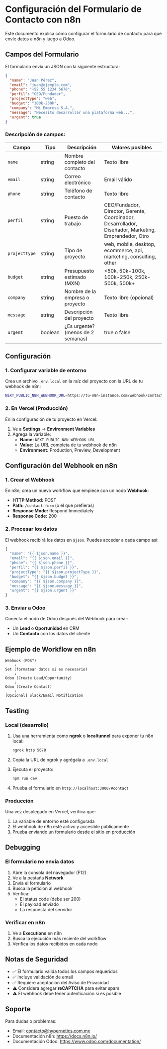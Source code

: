 # Configuración del Formulario de Contacto con n8n

Este documento explica cómo configurar el formulario de contacto para que envíe datos a n8n y luego a Odoo.

## Campos del Formulario

El formulario envía un JSON con la siguiente estructura:

```json
{
  "name": "Juan Pérez",
  "email": "juan@ejemplo.com",
  "phone": "+52 55 1234 5678",
  "perfil": "CEO/Fundador",
  "projectType": "web",
  "budget": "100k-250k",
  "company": "Mi Empresa S.A.",
  "message": "Necesito desarrollar una plataforma web...",
  "urgent": true
}
```

### Descripción de campos:

| Campo | Tipo | Descripción | Valores posibles |
|-------|------|-------------|------------------|
| `name` | string | Nombre completo del contacto | Texto libre |
| `email` | string | Correo electrónico | Email válido |
| `phone` | string | Teléfono de contacto | Texto libre |
| `perfil` | string | Puesto de trabajo | CEO/Fundador, Director, Gerente, Coordinador, Desarrollador, Diseñador, Marketing, Emprendedor, Otro |
| `projectType` | string | Tipo de proyecto | web, mobile, desktop, ecommerce, api, marketing, consulting, other |
| `budget` | string | Presupuesto estimado (MXN) | <50k, 50k-100k, 100k-250k, 250k-500k, 500k+ |
| `company` | string | Nombre de la empresa o proyecto | Texto libre (opcional) |
| `message` | string | Descripción del proyecto | Texto libre |
| `urgent` | boolean | ¿Es urgente? (menos de 2 semanas) | true o false |

## Configuración

### 1. Configurar variable de entorno

Crea un archivo `.env.local` en la raíz del proyecto con la URL de tu webhook de n8n:

```bash
NEXT_PUBLIC_N8N_WEBHOOK_URL=https://tu-n8n-instance.com/webhook/contact-form
```

### 2. En Vercel (Producción)

En la configuración de tu proyecto en Vercel:

1. Ve a **Settings** → **Environment Variables**
2. Agrega la variable:
   - **Name:** `NEXT_PUBLIC_N8N_WEBHOOK_URL`
   - **Value:** La URL completa de tu webhook de n8n
   - **Environment:** Production, Preview, Development

## Configuración del Webhook en n8n

### 1. Crear el Webhook

En n8n, crea un nuevo workflow que empiece con un nodo **Webhook**:

- **HTTP Method:** POST
- **Path:** `/contact-form` (o el que prefieras)
- **Response Mode:** Respond Immediately
- **Response Code:** 200

### 2. Procesar los datos

El webhook recibirá los datos en `$json`. Puedes acceder a cada campo así:

```javascript
{
  "name": "{{ $json.name }}",
  "email": "{{ $json.email }}",
  "phone": "{{ $json.phone }}",
  "perfil": "{{ $json.perfil }}",
  "projectType": "{{ $json.projectType }}",
  "budget": "{{ $json.budget }}",
  "company": "{{ $json.company }}",
  "message": "{{ $json.message }}",
  "urgent": "{{ $json.urgent }}"
}
```

### 3. Enviar a Odoo

Conecta el nodo de Odoo después del Webhook para crear:
- Un **Lead** o **Oportunidad** en CRM
- Un **Contacto** con los datos del cliente

## Ejemplo de Workflow en n8n

```
Webhook (POST)
    ↓
Set (formatear datos si es necesario)
    ↓
Odoo (Create Lead/Opportunity)
    ↓
Odoo (Create Contact)
    ↓
[Opcional] Slack/Email Notification
```

## Testing

### Local (desarrollo)

1. Usa una herramienta como **ngrok** o **localtunnel** para exponer tu n8n local:
   ```bash
   ngrok http 5678
   ```

2. Copia la URL de ngrok y agrégala a `.env.local`

3. Ejecuta el proyecto:
   ```bash
   npm run dev
   ```

4. Prueba el formulario en `http://localhost:3000/#contact`

### Producción

Una vez desplegado en Vercel, verifica que:
1. La variable de entorno esté configurada
2. El webhook de n8n esté activo y accesible públicamente
3. Prueba enviando un formulario desde el sitio en producción

## Debugging

### El formulario no envía datos

1. Abre la consola del navegador (F12)
2. Ve a la pestaña **Network**
3. Envía el formulario
4. Busca la petición al webhook
5. Verifica:
   - El status code (debe ser 200)
   - El payload enviado
   - La respuesta del servidor

### Verificar en n8n

1. Ve a **Executions** en n8n
2. Busca la ejecución más reciente del workflow
3. Verifica los datos recibidos en cada nodo

## Notas de Seguridad

- ✅ El formulario valida todos los campos requeridos
- ✅ Incluye validación de email
- ✅ Requiere aceptación del Aviso de Privacidad
- ⚠️ Considera agregar **reCAPTCHA** para evitar spam
- ⚠️ El webhook debe tener autenticación si es posible

## Soporte

Para dudas o problemas:
- Email: contacto@hypernetics.com.mx
- Documentación n8n: https://docs.n8n.io/
- Documentación Odoo: https://www.odoo.com/documentation/
